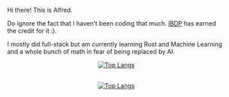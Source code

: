 Hi there! This is Alfred.

Do ignore the fact that I haven't been coding that much. [IBDP](https://www.ibo.org/programmes/diploma-programme/) has earned the credit for it :). 

I mostly did full-stack but am currently learning Rust and Machine Learning and a whole bunch of math in fear of being replaced by AI.

<div align="center">
  <a href="https://github.com/alfredzimmer#gh-light-mode-only">
    <img src="https://github-readme-stats.vercel.app/api/top-langs/?username=alfredzimmer&layout=pie&theme=graywhite#gh-light-mode-only" alt="Top Langs" />
  </a>

  <a href="https://github.com/alfredzimmer#gh-dark-mode-only">\
    <img src="https://github-readme-stats.vercel.app/api/top-langs/?username=alfredzimmer&layout=pie&theme=dark#gh-dark-mode-only" alt="Top Langs" />
  </a>

</div>
